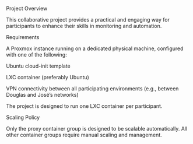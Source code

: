 
Project Overview

This collaborative project provides a practical and engaging way for participants to enhance their skills in monitoring and automation.

Requirements

A Proxmox instance running on a dedicated physical machine, configured with one of the following:

Ubuntu cloud-init template

LXC container (preferably Ubuntu)

VPN connectivity between all participating environments (e.g., between Douglas and José’s networks)

The project is designed to run one LXC container per participant.

Scaling Policy

Only the proxy container group is designed to be scalable automatically. All other container groups require manual scaling and management.